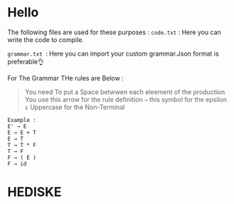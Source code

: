 # Hello 
The following files are used for these purposes : 
`code.txt` : Here you can write the code to compile.

`grammar.txt `: Here you can import your custom grammar.Json format is preferable👌


For The Grammar THe rules are Below :
> You need To put a Space betwwen each eleement of the production 
> You use this arrow for the rule definition `→`
> this symbol for the epsilon  `ɛ`
> Uppercase for the Non-Terminal 
```
Example :
E' → E
E → E + T
E → T
T → T * F
T → F
F → ( E )
F → id
```

 # HEDISKE

